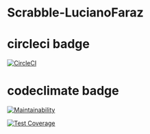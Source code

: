 # Scrabble-LucianoFaraz



# circleci badge

[![CircleCI](https://dl.circleci.com/status-badge/img/gh/um-computacion-tm/scrabble-2023-LucianoFarazUM/tree/main.svg?style=svg)](https://dl.circleci.com/status-badge/redirect/gh/um-computacion-tm/scrabble-2023-LucianoFarazUM/tree/main)

# codeclimate badge

[![Maintainability](https://api.codeclimate.com/v1/badges/728f1dd7830778391407/maintainability)](https://codeclimate.com/github/um-computacion-tm/scrabble-2023-LucianoFarazUM/maintainability)

[![Test Coverage](https://api.codeclimate.com/v1/badges/728f1dd7830778391407/test_coverage)](https://codeclimate.com/github/um-computacion-tm/scrabble-2023-LucianoFarazUM/test_coverage)
